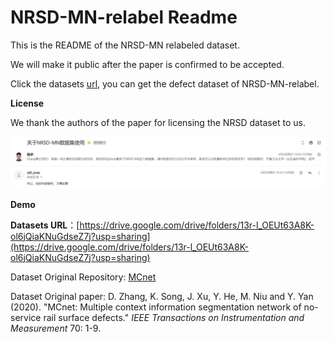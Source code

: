 # NRSD-MN-relabel Readme
This is the README of the NRSD-MN relabeled dataset.

We will make it public after the paper is confirmed to be accepted.

Click the datasets [url](https://drive.google.com/drive/folders/13r-l_OEUt63A8K-ol6jQiaKNuGdseZ7j?usp=sharing), you can get the defect dataset of NRSD-MN-relabel.

**License**

We thank the authors of the paper for licensing the NRSD dataset to us.

![license](./demo/license.jpg)

**Demo**



**Datasets URL**：[https://drive.google.com/drive/folders/13r-l_OEUt63A8K-ol6jQiaKNuGdseZ7j?usp=sharing](https://drive.google.com/drive/folders/13r-l_OEUt63A8K-ol6jQiaKNuGdseZ7j?usp=sharing)



Dataset Original Repository: [MCnet](https://github.com/zdfcvsn/MCnet)

Dataset Original paper: D. Zhang, K. Song, J. Xu, Y. He, M. Niu and Y. Yan (2020). "MCnet: Multiple context information segmentation network of no-service rail surface defects." *IEEE Transactions on Instrumentation and Measurement* 70: 1-9.

